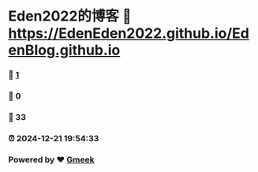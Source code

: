 # Eden2022的博客 :link: https://EdenEden2022.github.io/EdenBlog.github.io 
### :page_facing_up: [1](https://EdenEden2022.github.io/EdenBlog.github.io/tag.html) 
### :speech_balloon: 0 
### :hibiscus: 33 
### :alarm_clock: 2024-12-21 19:54:33 
### Powered by :heart: [Gmeek](https://github.com/Meekdai/Gmeek)
